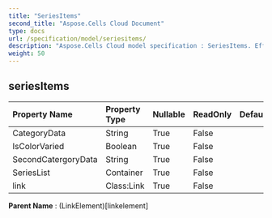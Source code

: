 ```yaml
---
title: "SeriesItems"
second_title: "Aspose.Cells Cloud Document"
type: docs
url: /specification/model/seriesitems/
description: "Aspose.Cells Cloud model specification : SeriesItems. Effortlessly handle Excel and other spreadsheet documents with features like opening, generating, editing, splitting, merging, comparing, and converting."
weight: 50
---
```


## **seriesItems**

 

| Property Name | Property Type | Nullable |  ReadOnly | DefaultValue | Description | 
| :- | :- | :- |:- |  :- | :- |
| CategoryData | String | True |  False |  |  |  
| IsColorVaried | Boolean | True |  False |  |  |  
| SecondCatergoryData | String | True |  False |  |  |  
| SeriesList | Container | True |  False |  |  |  
| link | Class:Link | True |  False |  |  |  

**Parent Name** : (LinkElement)[linkelement]

